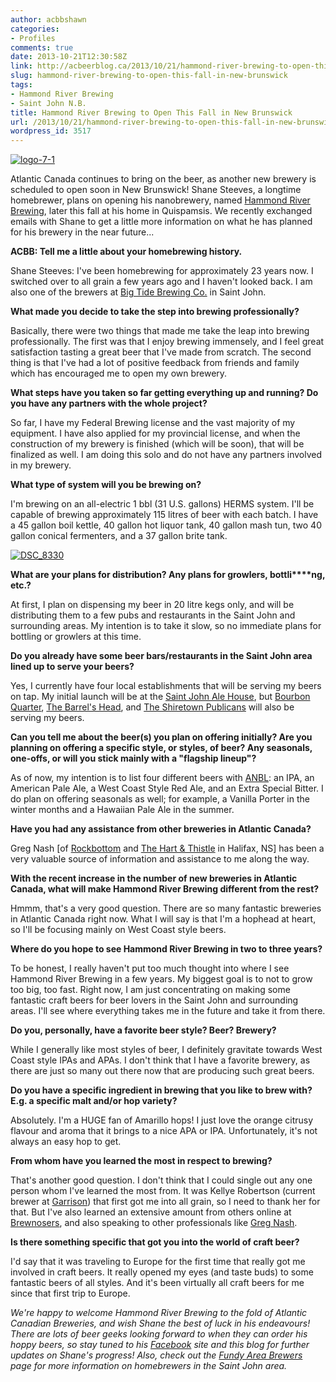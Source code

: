 ```yaml
---
author: acbbshawn
categories:
- Profiles
comments: true
date: 2013-10-21T12:30:58Z
link: http://acbeerblog.ca/2013/10/21/hammond-river-brewing-to-open-this-fall-in-new-brunswick/
slug: hammond-river-brewing-to-open-this-fall-in-new-brunswick
tags:
- Hammond River Brewing
- Saint John N.B.
title: Hammond River Brewing to Open This Fall in New Brunswick
url: /2013/10/21/hammond-river-brewing-to-open-this-fall-in-new-brunswick/
wordpress_id: 3517
---
```


[![logo-7-1](http://acbeerblog.ca/wp-content/uploads/2013/10/logo-7-1.png?w=300)](http://acbeerblog.ca/wp-content/uploads/2013/10/logo-7-1.png)

Atlantic Canada continues to bring on the beer, as another new brewery is scheduled to open soon in New Brunswick! Shane Steeves, a longtime homebrewer, plans on opening his nanobrewery, named [Hammond River Brewing](https://www.facebook.com/hammondriverbrewery), later this fall at his home in Quispamsis. We recently exchanged emails with Shane to get a little more information on what he has planned for his brewery in the near future...

**ACBB: Tell me a little about your homebrewing history.**

Shane Steeves: I've been homebrewing for approximately 23 years now. I switched over to all grain a few years ago and I haven't looked back. I am also one of the brewers at [Big Tide Brewing Co.](http://www.bigtidebrew.com/) in Saint John.

**What made you decide to take the step into brewing professionally?**

Basically, there were two things that made me take the leap into brewing professionally. The first was that I enjoy brewing immensely, and I feel great satisfaction tasting a great beer that I've made from scratch. The second thing is that I've had a lot of positive feedback from friends and family which has encouraged me to open my own brewery.

**What steps have you taken so far getting everything up and running? Do you have any partners with the whole project?**


So far, I have my Federal Brewing license and the vast majority of my equipment. I have also applied for my provincial license, and when the construction of my brewery is finished (which will be soon), that will be finalized as well. I am doing this solo and do not have any partners involved in my brewery.

**What type of system will you be brewing on?**

I'm brewing on an all-electric 1 bbl (31 U.S. gallons) HERMS system. I'll be capable of brewing approximately 115 litres of beer with each batch. I have a 45 gallon boil kettle, 40 gallon hot liquor tank, 40 gallon mash tun, two 40 gallon conical fermenters, and a 37 gallon brite tank.

[![DSC_8330](http://acbeerblog.ca/wp-content/uploads/2013/10/dsc_8330.jpg?w=300)](http://acbeerblog.ca/wp-content/uploads/2013/10/dsc_8330.jpg)

**What are your plans for distribution? Any plans for growlers, bottli****ng, etc.?**

At first, I plan on dispensing my beer in 20 litre kegs only, and will be distributing them to a few pubs and restaurants in the Saint John and surrounding areas. My intention is to take it slow, so no immediate plans for bottling or growlers at this time.

**Do you already have some beer bars/restaurants in the Saint John area lined up to serve your beers?**


Yes, I currently have four local establishments that will be serving my beers on tap.  My initial launch will be at the [Saint John Ale House](http://www.saintjohnalehouse.com/), but [Bourbon Quarter](https://www.facebook.com/bourbonquarter), [The Barrel's Head](https://www.facebook.com/TheBarrelsHead), and [The Shiretown Publicans](https://www.facebook.com/ShiretownPublicans) will also be serving my beers.







**Can you tell me about the beer(s) you plan on offering initially? Are you planning on offering a specific style, or styles, of beer? Any seasonals, one-offs, or will you stick mainly with a "flagship lineup"?**







As of now, my intention is to list four different beers with [ANBL](http://www.nbliquor.com/): an IPA, an American Pale Ale, a West Coast Style Red Ale, and an Extra Special Bitter. I do plan on offering seasonals as well; for example, a Vanilla Porter in the winter months and a Hawaiian Pale Ale in the summer. 







**Have you had any assistance from other breweries in Atlantic Canada?**








Greg Nash [of [Rockbottom](http://rockbottombrewpub.ca/) and [The Hart & Thistle](http://www.hartandthistle.com/) in Halifax, NS] has been a very valuable source of information and assistance to me along the way.







**With the recent increase in the number of new breweries in Atlantic Canada, what will make Hammond River Brewing different from the rest?**







Hmmm, that's a very good question.  There are so many fantastic breweries in Atlantic Canada right now.  What I will say is that I'm a hophead at heart, so I'll be focusing mainly on West Coast style beers.







**Where do you hope to see Hammond River Brewing in two to three years?**







To be honest, I really haven't put too much thought into where I see Hammond River Brewing in a few years.  My biggest goal is to not to grow too big, too fast.  Right now, I am just concentrating on making some fantastic craft beers for beer lovers in the Saint John and surrounding areas.  I'll see where everything takes me in the future and take it from there.







**Do you, personally, have a favorite beer style? Beer? Brewery?**







While I generally like most styles of beer, I definitely gravitate towards West Coast style IPAs and APAs. I don't think that I have a favorite brewery, as there are just so many out there now that are producing such great beers.







**Do you have a specific ingredient in brewing that you like to brew with? E.g. a specific malt and/or hop variety?**







Absolutely.  I'm a HUGE fan of Amarillo hops!  I just love the orange citrusy flavour and aroma that it brings to a nice APA or IPA.  Unfortunately, it's not always an easy hop to get.







**From whom have you learned the most in respect to brewing?**







That's another good question. I don't think that I could single out any one person whom I've learned the most from. It was Kellye Robertson (current brewer at [Garrison](http://www.garrisonbrewing.com/)) that first got me into all grain, so I need to thank her for that. But I've also learned an extensive amount from others online at [Brewnosers](http://www.brewnosers.org/forums/), and also speaking to other professionals like [Greg Nash](https://twitter.com/__NASH__).










**Is there something specific that got you into the world of craft beer?**







I'd say that it was traveling to Europe for the first time that really got me involved in craft beers. It really opened my eyes (and taste buds) to some fantastic beers of all styles. And it's been virtually all craft beers for me since that first trip to Europe.










_We're happy to welcome Hammond River Brewing to the fold of Atlantic Canadian Breweries, and wish Shane the best of luck in his endeavours! There are lots of beer geeks looking forward to when they can order his hoppy beers, so stay tuned to his [Facebook](https://www.facebook.com/hammondriverbrewery) site and this blog for further updates on Shane's progress! Also, check out the [Fundy Area Brewers](https://www.facebook.com/FundyAreaBrewers) page for more information on homebrewers in the Saint John area._






